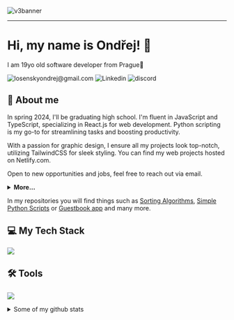 ![v3banner](https://github.com/OndrejLosensky/OndrejLosensky/assets/127244546/e3782768-0e5a-4c72-97be-6d8c3eab12fa)

---
# Hi, my name is Ondřej! 👋 

I am 19yo old software developer from Prague📌

![losenskyondrej@gmail.com](https://img.shields.io/badge/losenskyondrej@gmail.com-red?style=flat&logo=gmail&logoColor=white)
![Linkedin](https://img.shields.io/badge/Linkedin-blue?style=flat&logo=linkedin&logoColor=white)
![discord](https://img.shields.io/badge/discord-purple?style=flat&logo=discord&logoColor=white)



## 💬 About me
In spring 2024, I'll be graduating high school. I'm fluent in JavaScript and TypeScript, specializing in React.js for web development. Python scripting is my go-to for streamlining tasks and boosting productivity.

With a passion for graphic design, I ensure all my projects look top-notch, utilizing TailwindCSS for sleek styling. You can find my web projects hosted on Netlify.com.

Open to new opportunities and jobs, feel free to reach out via email.

<details>
  <summary> <strong>More...</strong> </summary>

  I am passionate about creating apps that make me learn new technologies, languages, styles or anything I'll get expirience from. You can also find some of my templates that i have created for anything I thought **(Notion, Wordpress, Shopify store)**, they are somewhere sold on gumroad or any other global system to sell digital products.

  Lower in this readme you can find technologies and tools that I am using, planning to use or even tried them.
  
</details>


In my repositories you will find things such as [Sorting Algorithms](https://github.com/OndrejLosensky/sorting-algorithms), [Simple Python Scripts](https://github.com/OndrejLosensky/python-scripts-simple) or [Guestbook app](https://github.com/OndrejLosensky/guestbook-app) and many more.



##  💻 My Tech Stack
  <div>
      <p>
        <a href="https://skillicons.dev">
          <img src="https://skillicons.dev/icons?i=html,css,js,react,tailwind,bootstrap,vite,php,cs,python,swift,nodejs,mysql,bash,npm" />
        </a>
      </p>
  </div>

###

## 🛠 Tools

###

<div>
      <p>
        <a href="https://skillicons.dev">
          <img src="https://skillicons.dev/icons?i=vscode,visualstudio,photoshop,illustrator,figma,git,github,docker,wordpress,stackoverflow" />
        </a>
      </p>
  </div>
  


<details>
  <summary>Some of my github stats</summary>
  
  stats here: 
</details>
